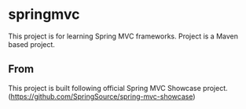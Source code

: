 springmvc
=========

This project is for learning Spring MVC frameworks.
Project is a Maven based project.

From
----

This project is built following official Spring MVC Showcase project. (https://github.com/SpringSource/spring-mvc-showcase)


